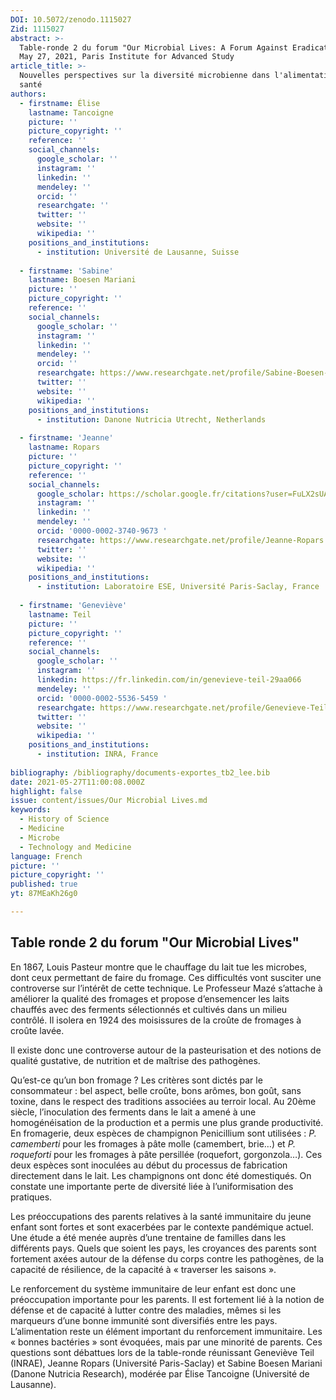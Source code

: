 ```yaml
---
DOI: 10.5072/zenodo.1115027
Zid: 1115027
abstract: >-
  Table-ronde 2 du forum "Our Microbial Lives: A Forum Against Eradication", 
  May 27, 2021, Paris Institute for Advanced Study
article_title: >-
  Nouvelles perspectives sur la diversité microbienne dans l'alimentation et la
  santé
authors:
  - firstname: Élise
    lastname: Tancoigne
    picture: ''
    picture_copyright: ''
    reference: ''
    social_channels:
      google_scholar: ''
      instagram: ''
      linkedin: ''
      mendeley: ''
      orcid: ''
      researchgate: ''
      twitter: ''
      website: ''
      wikipedia: ''
    positions_and_institutions:
      - institution: Université de Lausanne, Suisse
    
  - firstname: 'Sabine'
    lastname: Boesen Mariani
    picture: ''
    picture_copyright: ''
    reference: ''
    social_channels:
      google_scholar: ''
      instagram: ''
      linkedin: ''
      mendeley: ''
      orcid: ''
      researchgate: https://www.researchgate.net/profile/Sabine-Boesen-Mariani
      twitter: ''
      website: ''
      wikipedia: ''
    positions_and_institutions:
      - institution: Danone Nutricia Utrecht, Netherlands
    
  - firstname: 'Jeanne'
    lastname: Ropars
    picture: ''
    picture_copyright: ''
    reference: ''
    social_channels:
      google_scholar: https://scholar.google.fr/citations?user=FuLX2sUAAAAJ&hl=fr
      instagram: ''
      linkedin: ''
      mendeley: ''
      orcid: '0000-0002-3740-9673 '
      researchgate: https://www.researchgate.net/profile/Jeanne-Ropars
      twitter: ''
      website: ''
      wikipedia: ''
    positions_and_institutions:
      - institution: Laboratoire ESE, Université Paris-Saclay, France
    
  - firstname: 'Geneviève'
    lastname: Teil
    picture: ''
    picture_copyright: ''
    reference: ''
    social_channels:
      google_scholar: ''
      instagram: ''
      linkedin: https://fr.linkedin.com/in/genevieve-teil-29aa066
      mendeley: ''
      orcid: '0000-0002-5536-5459 '
      researchgate: https://www.researchgate.net/profile/Genevieve-Teil
      twitter: ''
      website: ''
      wikipedia: ''
    positions_and_institutions:
      - institution: INRA, France
    
bibliography: /bibliography/documents-exportes_tb2_lee.bib
date: 2021-05-27T11:00:08.000Z
highlight: false
issue: content/issues/Our Microbial Lives.md
keywords:
  - History of Science
  - Medicine
  - Microbe
  - Technology and Medicine
language: French
picture: ''
picture_copyright: ''
published: true
yt: 87MEaKh26g0

---
```



## Table ronde 2 du forum "Our Microbial Lives"

En 1867, Louis Pasteur montre que le chauffage du lait tue les microbes, dont ceux permettant de faire du fromage. Ces difficultés vont susciter une controverse sur l’intérêt de cette technique. Le Professeur Mazé s’attache à améliorer la qualité des fromages et propose d’ensemencer les laits chauffés avec des ferments sélectionnés et cultivés dans un milieu contrôlé. Il isolera en 1924 des moisissures de la croûte de fromages à croûte lavée.

Il existe donc une controverse autour de la pasteurisation et des notions de qualité gustative, de nutrition et de maîtrise des pathogènes.

Qu’est-ce qu’un bon fromage ? Les critères sont dictés par le consommateur : bel aspect, belle croûte, bons arômes, bon goût, sans toxine, dans le respect des traditions associées au terroir local. Au 20ème siècle, l’inoculation des ferments dans le lait a amené à une homogénéisation de la production et a permis une plus grande productivité. En fromagerie, deux espèces de champignon Penicillium sont utilisées : _P. camemberti_ pour les fromages à pâte molle (camembert, brie…) et _P. roqueforti_ pour les fromages à pâte persillée (roquefort, gorgonzola…). Ces deux espèces sont inoculées au début du processus de fabrication directement dans le lait. Les champignons ont donc été domestiqués. On constate une importante perte de diversité liée à l’uniformisation des pratiques.

Les préoccupations des parents relatives à la santé immunitaire du jeune enfant sont fortes et sont exacerbées par le contexte pandémique actuel. Une étude a été menée auprès d’une trentaine de familles dans les différents pays. Quels que soient les pays, les croyances des parents sont fortement axées autour de la défense du corps contre les pathogènes, de la capacité de résilience, de la capacité à « traverser les saisons ».

Le renforcement du système immunitaire de leur enfant est donc une préoccupation importante pour les parents. Il est fortement lié à la notion de défense et de capacité à lutter contre des maladies, mêmes si les marqueurs d’une bonne immunité sont diversifiés entre les pays. L’alimentation reste un élément important du renforcement immunitaire. Les « bonnes bactéries » sont évoquées, mais par une minorité de parents. Ces questions sont débattues lors de la table-ronde réunissant Geneviève Teil (INRAE), Jeanne Ropars (Université Paris-Saclay) et Sabine Boesen Mariani (Danone Nutricia Research), modérée par Élise Tancoigne (Université de Lausanne).

<Youtube yt="87MEaKh26g0" caption ="Nouvelles perspectives sur la diversité microbienne dans l'alimentation et la santé"></Youtube>
